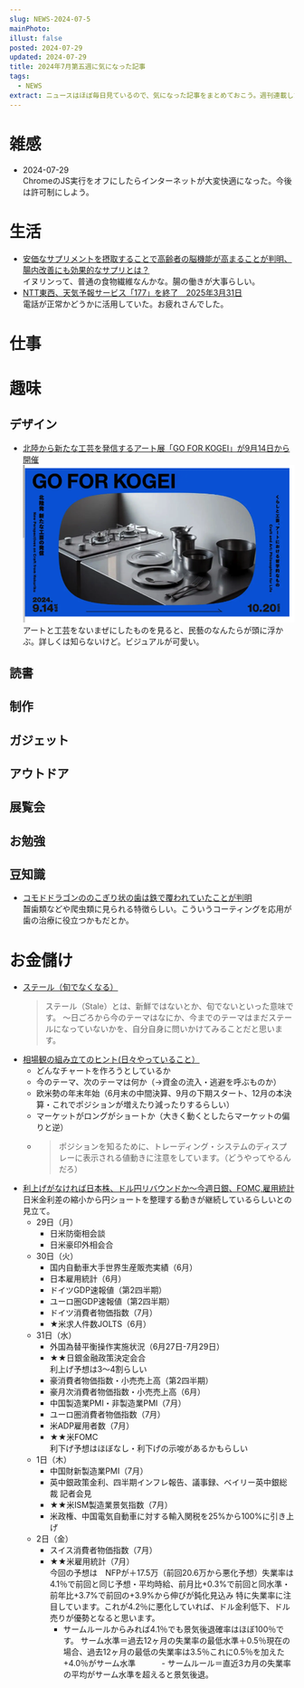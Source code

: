 ```yaml
---
slug: NEWS-2024-07-5
mainPhoto: 
illust: false
posted: 2024-07-29
updated: 2024-07-29
title: 2024年7月第五週に気になった記事
tags:
  - NEWS
extract: ニュースはほぼ毎日見ているので、気になった記事をまとめておこう。週刊連載したい。
---
```


# 雑感

- 2024-07-29  
  ChromeのJS実行をオフにしたらインターネットが大変快適になった。今後は許可制にしよう。

# 生活

- [安価なサプリメントを摂取することで高齢者の脳機能が高まることが判明、腸内改善にも効果的なサプリとは？](https://gigazine.net/news/20240729-cheap-supplement/)  
  イヌリンって、普通の食物繊維なんかな。腸の働きが大事らしい。
- [NTT東西、天気予報サービス「177」を終了　2025年3月31日](https://www.itmedia.co.jp/mobile/articles/2407/26/news180.html)  
  電話が正常かどうかに活用していた。お疲れさんでした。
# 仕事

# 趣味

## デザイン

- [北陸から新たな工芸を発信するアート展「GO FOR KOGEI」が9月14日から開催](https://www.japandesign.ne.jp/news/2024/07/77387/)  
  ![展示のビジュアル](../../images/news/2024-07-29-NEWS/01.png)
  アートと工芸をないまぜにしたものを見ると、民藝のなんたらが頭に浮かぶ。詳しくは知らないけど。ビジュアルが可愛い。

## 読書

## 制作

## ガジェット

## アウトドア

## 展覧会

## お勉強

## 豆知識

- [コモドドラゴンののこぎり状の歯は鉄で覆われていたことが判明](https://karapaia.com/archives/52333551.html)  
  齧歯類などや爬虫類に見られる特徴らしい。こういうコーティングを応用が歯の治療に役立つかもだとか。

# お金儲け

- [ステール（旬でなくなる）](http://www.banya-mktforecast.jp/main/2024/07/post-729eb3.html#gsc.tab=0)  
  > ステール（Stale）とは、新鮮ではないとか、旬でないといった意味です。 〜日ごろから今のテーマはなにか、今までのテーマはまだステールになっていないかを、自分自身に問いかけてみることだと思います。
- [相場観の組み立てのヒント(日々やっていること）](http://www.banya-mktforecast.jp/main/2024/07/post-55554b.html#gsc.tab=0)  
  - どんなチャートを作ろうとしているか
  - 今のテーマ、次のテーマは何か（→資金の流入・逃避を呼ぶものか）
  - 欧米勢の年末年始（6月末の中間決算、9月の下期スタート、12月の本決算・これでポジションが増えたり減ったりするらしい）
  - マーケットがロングがショートか（大きく動くとしたらマーケットの偏りと逆）
  - > ポジションを知るために、トレーディング・システムのディスプレーに表示される値動きに注意をしています。（どうやってやるんだろ）
- [利上げがなければ日本株、ドル円リバウンドか～今週日銀、FOMC,雇用統計](http://hiroko.yutaka-shoji.co.jp/2024/07/fomc.html)  
  日米金利差の縮小から円ショートを整理する動きが継続しているらしいとの見立て。  
  - 29日（月）
    - 日米防衛相会談
    - 日米豪印外相会合
  - 30日（火）
    - 国内自動車大手世界生産販売実績（6月）
    - 日本雇用統計（6月）
    - ドイツGDP速報値（第2四半期）
    - ユーロ圏GDP速報値（第2四半期）
    - ドイツ消費者物価指数（7月）
    - ★米求人件数JOLTS（6月）
  - 31日（水）
    - 外国為替平衡操作実施状況（6月27日-7月29日）
    - ★★日銀金融政策決定会合  
      利上げ予想は3〜4割らしい
    - 豪消費者物価指数・小売売上高（第2四半期）
    - 豪月次消費者物価指数・小売売上高（6月）
    - 中国製造業PMI・非製造業PMI（7月）
    - ユーロ圏消費者物価指数（7月）
    - 米ADP雇用者数（7月）
    - ★★米FOMC  
      利下げ予想はほぼなし・利下げの示唆があるかもらしい
  - 1日（木）
    - 中国財新製造業PMI（7月）
    - 英中銀政策金利、四半期インフレ報告、議事録、ベイリー英中銀総裁 記者会見
    - ★★米ISM製造業景気指数（7月）
    - 米政権、中国電気自動車に対する輸入関税を25%から100%に引き上げ
  - 2日（金）
    - スイス消費者物価指数（7月）
    - ★★米雇用統計（7月）  
      今回の予想は　NFPが＋17.5万（前回20.6万から悪化予想）失業率は4.1％で前回と同じ予想・平均時給、前月比+0.3%で前回と同水準・前年比+3.7%で前回の+3.9%から伸びが鈍化見込み
      特に失業率に注目しています。これが4.2％に悪化していれば、ドル金利低下、ドル売りが優勢となると思います。
      - サームルールからみれば4.1％でも景気後退確率はほぼ100％です。
      サーム水準＝過去12ヶ月の失業率の最低水準＋0.5％現在の場合、過去12ヶ月の最低の失業率は3.5％これに0.5％を加えた+4.0％がサーム水準
  　　　- サームルール＝直近3カ月の失業率の平均がサーム水準を超えると景気後退。